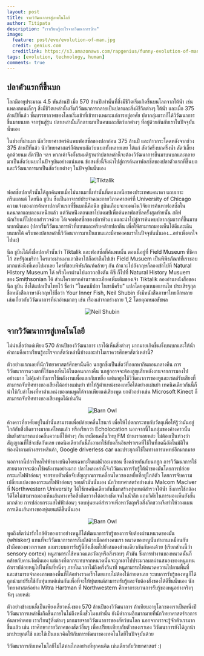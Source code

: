 ```yaml
---
layout: post
title: จากวิวัฒนาการสู่เทคโนโลยี
author: Titipata
description: "เราเรียนรู้อะไรจากวิฒนาการบ้าง"
image:
  feature: post/evo/evolution-of-man.jpg
  credit: genius.com
  creditlink: https://s3.amazonaws.com/rapgenius/funny-evolution-of-man-comic-pics.jpg
tags: [evolution, technology, human]
comments: true
---
```


## ปลาตัวแรกที่ขึ้นบก

โลกมีอายุประมาณ​ 4.5 พันล้านปี เมื่อ 570 ล้านปีเท่านั้นที่สิ่งมีชีวิตเริ่มเกิดขึ้นบนโลกจากใต้น้ำ เช่นแพลงตอนเล็กๆ สิ่งมีชีวิตเหล่านั้นเริ่มวิวัฒนาการกลายเป็นปลาและสิ่งมีชีวิตต่างๆ ใต้น้ำ และเมื่อ 375 ล้านปีที่แล้ว ชั้นบรรยากาศของโลกเริ่มเข้าที่เข้าทางเหมาะแก่การอยู่อาศัย ปลากลุ่มแรกก็ได้วิวัฒนาการขึ้นมาบนบก จากรุ่นสู่รุ่น ปลาเหล่านั้นก็กลายมาเป็นคนและสัตว์บกต่างๆ ที่อยู่ด้วยกันกับเราในปัจจุบันนั่นเอง

ในช่วงที่ผ่านมา นักวิทยาศาสตร์ค้นพบฟอสซิ่ลของปลาก่อน 375 ล้านปี และก้าวกระโดดหลังจากช่วง 375 ล้านปีที่แล้ว นักวิทยาศาสตร์ก็ค้นพบสัตว์บนบกทั้งหลายเลย ได้แก่ สัตว์ครึ่งบกครึ่งน้ำ สัตว์เลี้ยงลูกด้วยนม สัตว์ปีก ฯลฯ พวกเค้าจึงตั้งสมมติฐานว่าปลาเหล่านี้จะต้องวิวัฒนาการขึ้นมาบนบกและกลายมาเป็นสัตว์บนบกในปัจจุบันอย่างแน่นอน ข้อสงสัยนี้จึงนำไปสู่การค้นหาฟอสซิ่ลของปลาตัวแรกที่ขึ้นบก และวิวัฒนาการมาเป็นสัตว์บกต่างๆ ในปัจจุบันนั่นเอง

<figure><center>
  <img src="http://farm3.static.flickr.com/2578/4050470735_77b39f4203.jpg" alt="Tiktalik" data-action="zoom"/>
</center></figure>


ฟอสซิ่ลปลาตัวนั้นได้ถูกค้นพบเมื่อไม่นานมานี้เท่านั้นที่ตอนเหนือของประเทศแคนาดา แถบเกาะกรีนแลนด์ โดยนีล ชูบิน ซึ่งเป็นอาจารย์ประจำคณะกายวิภาคศาสตร์ที่ University of Chicago ความเจ๋งของการค้นหาปลาตัวแรกที่ขึ้นบกนี้คือนีล ชูบินเกือบจะหมดเงินวิจัยการค้นหาฟอสซิ่ลในแคนาดาแถบตอนเหนือแล้ว แต่วันหน่ึงตอนเขาไปแคมป์เพื่อค้นหาฟอสซิ่ลครั้งสุดท้ายนั้น สตีฟ นักเรียนที่ไปออกสำรวจด้วย ได้เจอฟอสซิ่ลของปลาหัวแบนและนำไปสู่การค้นพบปลากลุ่มแรกที่ขึ้นมาบนบกนั่นเอง (ปลาเริ่มวิวัฒนาการหัวที่แบนและครีบคล้ายปลาตีน เพื่อให้สามารถมองเห็นได้ดีและเดินบนบกได้ ครีบของปลาเหล่านี้วิวัฒนาการมาเป็นแขนและมือของคนเราในปัจจุบันนั่นเอง...อย่าเพิ่งตกใจไปนะ)

นีล ชูบีนได้ตั้งชื่อปลาตัวนั้นว่า Tiktalik และฟอสซิ่ลที่ค้นพบนั้น ตอนนี้อยู่ที่ Field Museum ที่ชิคาโก้ สหรัฐอเมริกา ใครแวะผ่านมาแถวชิคาโก้ก็อย่าลืมไปเข้า Field Musuem เป็นพิพิธภัณฑ์ที่เราชอบมากแห่งนึงที่เคยไปมาเลย ใครที่ชอบพิพัธภัณฑ์คล้ายๆ กัน ถ้าแวะไปอังกฤษก็ลองเข้าไปที่ Natural History Museum ได้ หรือใครผ่านไปแถววอชิงตัน ดีซี ก็ไปที่ Natural History Musuem ของ Smithsonian ได้  ส่วนใครอยากอ่านรายละเอียดเพิ่มเติมของเจ้า Tiktalik ลองอ่านหนังสือของ นีล ชูบิน ซึ่งได้แปลเป็นไทยไว้ ชื่อว่า "ในคนมีปลา ในขามีครีบ"
แปลโดยคุณหมอแทนไท ประเสิรฐกุล ชื่อหนังสือภาษาอังกฤษใช้ชื่อว่า Your Inner Fish, Neil Shubin ยังมีหนังสือภาษาไทยอีกหลายเล่มเกี่ยวกับวิวัฒนาการที่น่าอ่านมากๆ เช่น เรื่องเล่าจากร่างกาย 1,2 โดยคุณหมอชัชพล


<figure><center>
  <img src="http://media.trb.com/media/photo/2013-01/73992221.jpg" alt="Neil Shubin" data-action="zoom" />
</center></figure>

## จากวิวัฒนาการสู่เทคโนโลยี

ไม่น่าเชื่อว่าแค่เพียง 570 ล้านปีของวิวัฒนาการ เราได้เห็นสิ่งต่างๆ มากมายเกิดขึ้นทั้งบนบกและใต้น้ำ คำถามคือเราเรียนรู้อะไรจากสัตว์เหล่านี้บ้างและทำไมเราควรศึกษาสัตว์เหล่านี้?

ตัวอย่างแรกเลยที่นักวิทยาศาสตร์ศึกษานั่นคือ นกฮูกซึ่งเป็นสัตว์ที่ออกหากินตอนกลางคืน การวิวัฒนาการดวงตาที่ใช้มองเห็นได้ในตอนกลางคืน นกฮูกอาจจะต้องสูญเสียพลังงานจากการมองไปอย่างมาก ไม่คุ้มค่ากับการใช้พลังงานเพื่อแลกกับเหยื่อ แต่นกฮูกใช้วิวัฒนาการของหูและเซลล์รับเสียงที่สามารถจับทิศทางของเสียงได้อย่างแม่นยำ ทำให้รู้ตำแหน่งของเหยื่อได้อย่างแม่นยำ เทคนิคเดียวกันนี้ก็นำใช้กับลำโพงที่หาตำแหน่งของคนพูดได้จากเพียงแค่เสียงพูด ยกตัวอย่างเช่น Microsoft Kinect ก็สามารถจับทิศทางของเสียงพูดได้เช่นกัน

<figure><center>
  <img src="http://www.turbarywoods.co.uk/gallery/john_mcgibbon_gallery/images/j-mcgibbon_17.jpg" alt="Barn Owl" data-action="zoom"/>
</center></figure>

ค้างคาวที่อาศัยอยู่ในถ้ำนั้นสามารถเพื่อปล่อยคลื่นโซนาร์ เพื่อให้ไปตกกระทบกับวัตถุเพื่อให้รู้ว่ามันอยู่ใกล้กับสิ่งกีดขวางมากแค่ไหนแล้ว หรือเรียกว่า Echolocation นอกจากนี้ในกลุ่มของค้างคาวนั้น มันยังสามารถแบ่งคลื่นความถี่ใช้ต่างๆ กัน เหมือนคลื่นวิทยุ FM บ้านเราเลยหล่ะ  ไม่ต้องเป็นห่วงว่าสัญญาณที่ใช้จะขัดกันเลย เทคนิคเดียวกันนี้ก็เอามาใช้กับคลื่นอินฟราเรดที่ใช้ในที่กดฉี่อัตโนมัติในห้องน้ำตามห้างสรรพสินค้า, Google driverless car และประยุกต์ใช้ในทางการแพทย์อีกมากมาย


นอกจากนี้ปลาไหลไฟฟ้าบางชนิดโดยเฉพาะในแม่น้ำอะเมซอน ซึ่งคล้ายกันกับนกฮูก การวิวัฒนาการใช้สายตาอาจจะต้องใช้พลังงานอย่างมาก ปลาไหลเหล่านี้จึงวิวัฒนาการรับรู้ใต้น้ำของมันโดยการปล่อยกระแสไฟฟ้าอ่อนๆ จากรอบตัวเพื่อจับสัญญาณการเคลื่อนไหวของเหยื่อที่อยู่ใกล้ตัว โดยการจับความเปลี่ยนแปลงของกระแสไฟฟ้าอ่อนๆ รอบตัวมันนั่นเอง นักวิทยาศาสตร์อย่างเช่น Malcom MacIver ที่ Northwestern University  ได้ใช้เทคนิคเดียวกันนี้มาสร้างหุ่นยนต์สำรวจใต้น้ำ ซึ่งการใช้กล้องวีดีโอไม่สามารถมองเห็นเส้นทางหรือสิ่งกีดขวางได้อย่างชัดเจนในน้ำลึก แถมวิศัยในการมองเห็นยังสั้นมากด้วย การปล่อยกระแสไฟฟ้าอ่อนๆ รอบหุ่นยนต์สำรวจเพื่อหาวัตถุหรือสิ่งกีดขวางจึงทำให้วางแผนการเดินเส้นทางของหุ่นยนต์ดีขึ้นนั่นเอง

<figure><center>
  <img src="http://cdn.phys.org/newman/gfx/news/hires/2013/electricfish.jpg" alt="Barn Owl" data-action="zoom"/>
</center></figure>


พูดถึงสัตว์น่ารักใกล้ตัวของเราอย่างหนูก็ได้พัฒนาการรับรู้ของการจับต้องผ่านหนวดของมัน (whisker) แทนที่จะวิวัฒนาการการสัมผัสด้วยมืออย่างคนเรา หนวดของหนูนั่นทำงานเหมือนกับฝ่ามือของพวกเราเลย แถมระบบการรับรู้นี้ยังเชื่อมไปยังสมองส่วนเดียวกันกับคนด้วย (เรียกส่วนนี้ว่า sensory cortex) หนูสามารถใช้หนวดแตะวัตถุหรือสิ่งรอบๆ ตัวมัน ซึ่งการทำงานของหนวดนั้นก็คล้ายกับคานงัดนั่นเอง แต่แรงที่ตกกระทบจากหนวดนั้นจะถูกเอาไปประมวลผลผ่านสมองของหนูแทน  ถ้าเราปล่อยหนูไปในพื้นที่หนึ่งๆ ภายในเวลาไม่ถึงครึ่งวินาที หนูสามารถให้หนวดควานไปตามพื้นที่ และสามารถจำลองภาพของพื้นที่ได้อย่างรวดเร็วโดยแทบไม่ต้องใช้สายตาเลย  ระบบการรับรู้ของหนูก็ได้ถูกนำมาปรับใช้กับหุ่นยนต์เช่นกันเพื่อที่จะให้หุ่นยนต์สามารถรับรู้และจับต้องสิ่งของได้ดีขึ้นนั่นเอง นักวิทยาศาสตร์อย่าง Mitra Hartman ที่ Northwestern ศึกษากระบวนการรับรู้ของหนูอย่างจริงๆ จังๆ เลยหล่ะ


ตัวอย่างข้างบนนี้เป็นเพียงเสี้ยวหนึ่งของ 570 ล้านปีของวิวัฒนาการ ถ้าเทียบอายุโลกของเราเป็นหนึ่งปี วิวัฒนาการเหล่านี้เกิดขึ้นภายในไม่ถึงหนึ่งชั่วโมงเท่านั้น ยังมีคำถามอีกมากมายที่นักวิทยาศาสตร์รอการค้นหาคำตอบ เราเรียนรู้สิ่งต่างๆ มากมายจากวิวัฒนาการของสัตว์บนโลก นอกจากเราจะรู้จักตัวเรามากขึ้นแล้ว เช่น เราศึกษากายวิภาคของสัตว์อื่นๆ เพื่อเปรียบเทียบกับตัวของเราเอง วิวัฒนาการยังได้ถูกนำมาประยุกต์ใช้ และใช้เป็นแนวคิดให้กับการพัฒนาของเทคโนโลยีในปัจจุบันด้วย

วิวัฒนาการกับเทคโนโลยีไม่ได้ห่างไกลอย่างที่ทุกคนคิด เช่นเดียวกับวิทยาศาสตร์ :)
